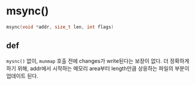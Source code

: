 # msync()

```C
msync(void *addr, size_t len, int flags)
```

## def
`mysnc()` 없이, `munmap` 호출 전에 changes가 write된다는 보장이 없다. 더 정확하게 하기 위해, addr에서 시작하는 메모리 area부터 length만큼 상응하는 파일의 부분이 업데이트 된다.
